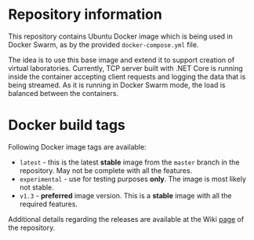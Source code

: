# Repository information

This repository contains Ubuntu Docker image which is being used in Docker Swarm, as by the provided `docker-compose.yml` file.

The idea is to use this base image and extend it to support creation of virtual laboratories. Currently, TCP server built with .NET Core is running inside the container accepting client requests and logging the data that is being streamed. As it is running in Docker Swarm mode, the load is balanced between the containers.

# Docker build tags

Following Docker image tags are available:

- `latest` - this is the latest **stable** image from the `master` branch in the repository. May not be complete with all the features.
- `experimental` - use for testing purposes **only**. The image is most likely not stable.
- `v1.3` - **preferred** image version. This is a **stable** image with all the required features.

Additional details regarding the releases are available at the Wiki [page](https://github.com/dejanstamenov/vlab-docker/wiki/Release-details) of the repository.